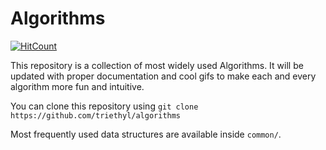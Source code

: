# Algorithms

[![HitCount](http://hits.dwyl.io/triethyl/algorithms.svg)](http://hits.dwyl.io/triethyl/algorithms)

This repository is a collection of most widely used Algorithms. It will be updated with proper documentation and cool gifs to make each and every algorithm more fun and intuitive.

You can clone this repository using `git clone https://github.com/triethyl/algorithms`

Most frequently used data structures are available inside `common/`.
